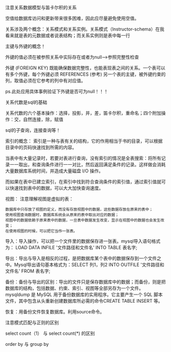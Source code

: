 注意关系数据模型与笛卡尔积的关系

空值给数据库访问和更新带来很多困难，因此应尽量避免使用空值。

关系涉及两个概念：关系模式和关系实例。关系模式（Instructor-schema）在我看来就是表的元数据或者说表结构；而关系实例则是表中每一行

主键与外键的概念！

外键的值必须在被参照关系中实际存在或者为null-->参照完整性检查

外键 (FOREIGN KEY) 既能确保数据完整性，也能表现表之间的关系。一个表可以有多个外键，每个外键必须 REFERENCES (参考) 另一个表的主键，被外键约束的列，取值必须在它参考的列中有对应值。

ps.此处应用具体事例验证下外键是否可为null！！！

关系代数是sql的基础

关系代数的六个基本操作：选择，投影，并，差，笛卡尔积，重命名；四个附加操作：交，自然连接，除，赋值

sql的子查询，连接查询等！


索引的概念：
索引是一种与表有关的结构，它的作用相当于书的目录，可以根据目录中的页码快速找到所需的内容。

当表中有大量记录时，若要对表进行查询，没有索引的情况是全表搜索：将所有记录一一取出，和查询条件进行一一对比，然后返回满足条件的记录。这样做会消耗大量数据库系统时间，并造成大量磁盘 I/O 操作。

而如果在表中已建立索引，在索引中找到符合查询条件的索引值，通过索引值就可以快速找到表中的数据，可以大大加快查询速度。


视图：
注意理解视图是虚拟的表：

    数据库中只存放了视图的定义，而没有存放视图中的数据，这些数据存放在原来的表中；
    使用视图查询数据时，数据库系统会从原来的表中取出对应的数据；
    视图中的数据依赖于原来表中的数据，一旦表中数据发生改变，显示在视图中的数据也会发生改变；
    在使用视图的时候，可以把它当作一张表。
    
导入：导入操作，可以把一个文件里的数据保存进一张表。mysql导入语句格式为： LOAD DATA INFILE '文件路径和文件名' INTO TABLE 表名字;

导出：导出与导入是相反的过程，是把数据库某个表中的数据保存到一个文件之中。Mysql导出语句基本格式为：SELECT 列1，列2 INTO OUTFILE '文件路径和文件名' FROM 表名字;

备份：备份与导出的区别：导出的文件只是保存数据库中的数据；而备份，则是把数据库的结构，包括数据、约束、索引、视图等全部另存为一个文件。
mysqldump 是 MySQL 用于备份数据库的实用程序。它主要产生一个 SQL 脚本文件，其中包含从头重新创建数据库所必需的命令CREATE TABLE INSERT 等。

恢复：用备份文件恢复数据库。利用source命令。

注意模式匹配与正则的区别

select count（1） 与 select count(*) 的区别


order by 与 group by



